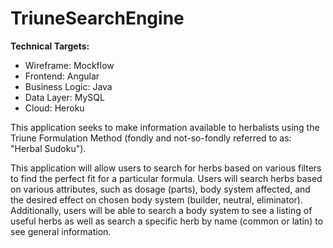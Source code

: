 # TriuneSearchEngine

**Technical Targets:**
- Wireframe: Mockflow
- Frontend: Angular
- Business Logic: Java
- Data Layer: MySQL
- Cloud: Heroku

This application seeks to make information available to herbalists using the Triune Formulation Method (fondly and not-so-fondly referred to as: "Herbal Sudoku").

This application will allow users to search for herbs based on various filters to find the perfect fit for a particular formula.
Users will search herbs based on various attributes, such as dosage (parts), body system affected, and the desired effect on chosen body system (builder, neutral, eliminator). Additionally, users will be able to search a body system to see a listing of useful herbs as well as search a specific herb by name (common or latin) to see general information. 
